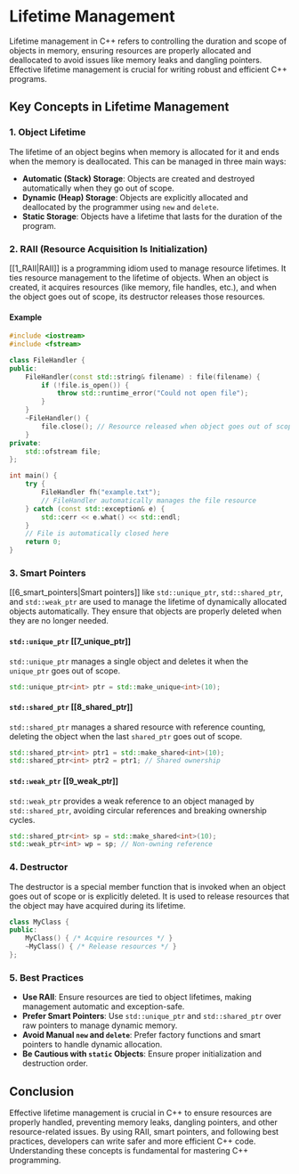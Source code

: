 
# Lifetime Management

Lifetime management in C++ refers to controlling the duration and scope of objects in memory, ensuring resources are properly allocated and deallocated to avoid issues like memory leaks and dangling pointers. Effective lifetime management is crucial for writing robust and efficient C++ programs.

## Key Concepts in Lifetime Management

### 1. Object Lifetime

The lifetime of an object begins when memory is allocated for it and ends when the memory is deallocated. This can be managed in three main ways:
- **Automatic (Stack) Storage**: Objects are created and destroyed automatically when they go out of scope.
- **Dynamic (Heap) Storage**: Objects are explicitly allocated and deallocated by the programmer using `new` and `delete`.
- **Static Storage**: Objects have a lifetime that lasts for the duration of the program.

### 2. RAII (Resource Acquisition Is Initialization)

[[1_RAII|RAII]] is a programming idiom used to manage resource lifetimes. It ties resource management to the lifetime of objects. When an object is created, it acquires resources (like memory, file handles, etc.), and when the object goes out of scope, its destructor releases those resources.

#### Example

```cpp
#include <iostream>
#include <fstream>

class FileHandler {
public:
    FileHandler(const std::string& filename) : file(filename) {
        if (!file.is_open()) {
            throw std::runtime_error("Could not open file");
        }
    }
    ~FileHandler() {
        file.close(); // Resource released when object goes out of scope
    }
private:
    std::ofstream file;
};

int main() {
    try {
        FileHandler fh("example.txt");
        // FileHandler automatically manages the file resource
    } catch (const std::exception& e) {
        std::cerr << e.what() << std::endl;
    }
    // File is automatically closed here
    return 0;
}
```

### 3. Smart Pointers

[[6_smart_pointers|Smart pointers]] like `std::unique_ptr`, `std::shared_ptr`, and `std::weak_ptr` are used to manage the lifetime of dynamically allocated objects automatically. They ensure that objects are properly deleted when they are no longer needed.

#### `std::unique_ptr` [[7_unique_ptr]]

`std::unique_ptr` manages a single object and deletes it when the `unique_ptr` goes out of scope.

```cpp
std::unique_ptr<int> ptr = std::make_unique<int>(10);
```

#### `std::shared_ptr` [[8_shared_ptr]]

`std::shared_ptr` manages a shared resource with reference counting, deleting the object when the last `shared_ptr` goes out of scope.

```cpp
std::shared_ptr<int> ptr1 = std::make_shared<int>(10);
std::shared_ptr<int> ptr2 = ptr1; // Shared ownership
```

#### `std::weak_ptr` [[9_weak_ptr]]

`std::weak_ptr` provides a weak reference to an object managed by `std::shared_ptr`, avoiding circular references and breaking ownership cycles.

```cpp
std::shared_ptr<int> sp = std::make_shared<int>(10);
std::weak_ptr<int> wp = sp; // Non-owning reference
```

### 4. Destructor

The destructor is a special member function that is invoked when an object goes out of scope or is explicitly deleted. It is used to release resources that the object may have acquired during its lifetime.

```cpp
class MyClass {
public:
    MyClass() { /* Acquire resources */ }
    ~MyClass() { /* Release resources */ }
};
```

### 5. Best Practices

- **Use RAII**: Ensure resources are tied to object lifetimes, making management automatic and exception-safe.
- **Prefer Smart Pointers**: Use `std::unique_ptr` and `std::shared_ptr` over raw pointers to manage dynamic memory.
- **Avoid Manual `new` and `delete`**: Prefer factory functions and smart pointers to handle dynamic allocation.
- **Be Cautious with `static` Objects**: Ensure proper initialization and destruction order.

## Conclusion

Effective lifetime management is crucial in C++ to ensure resources are properly handled, preventing memory leaks, dangling pointers, and other resource-related issues. By using RAII, smart pointers, and following best practices, developers can write safer and more efficient C++ code. Understanding these concepts is fundamental for mastering C++ programming.